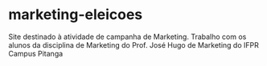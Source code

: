 # marketing-eleicoes
Site destinado à atividade de campanha de Marketing. Trabalho com os alunos da disciplina de Marketing do Prof. José Hugo de Marketing do IFPR Campus Pitanga
